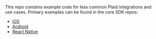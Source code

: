 This repo contains example code for less common Plaid integrations and use cases. Primary examples can
be found in the core SDK repos:

- [iOS](https://github.com/plaid/plaid-link-ios)
- [Android](https://github.com/plaid/plaid-link-android)
- [React Native](https://github.com/plaid/react-native-plaid-link-sdk)